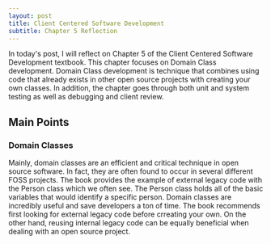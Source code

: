 ```yaml
---
layout: post
title: Client Centered Software Development
subtitle: Chapter 5 Reflection 
---
```

In today's post, I will reflect on Chapter 5 of the Client Centered Software Development textbook. This chapter focuses on Domain Class development. Domain Class development is technique that combines using code that already exists in other open source projects with creating your own classes. In addition, the chapter goes through both unit and system testing as well as debugging and client review. 

## Main Points

### Domain Classes
Mainly, domain classes are an efficient and critical technique in open source software. In fact, they are often found to occur in several different FOSS projects. The book provides the example of external legacy code with the Person class which we often see. The Person class holds all of the basic variables that would identify a specific person. Domain classes are incredibly useful and save developers a ton of time. The book recommends first looking for external legacy code before crreating your own. On the other hand, reusing internal legacy code can be equally beneficial when dealing with an open source project. 
